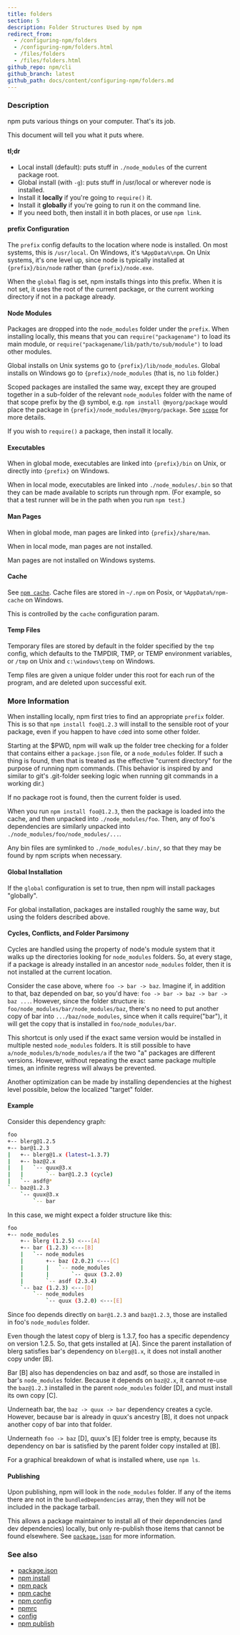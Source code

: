 ```yaml
---
title: folders
section: 5
description: Folder Structures Used by npm
redirect_from:
  - /configuring-npm/folders
  - /configuring-npm/folders.html
  - /files/folders
  - /files/folders.html
github_repo: npm/cli
github_branch: latest
github_path: docs/content/configuring-npm/folders.md
---
```


### Description

npm puts various things on your computer.  That's its job.

This document will tell you what it puts where.

#### tl;dr

* Local install (default): puts stuff in `./node_modules` of the current
  package root.
* Global install (with `-g`): puts stuff in /usr/local or wherever node
  is installed.
* Install it **locally** if you're going to `require()` it.
* Install it **globally** if you're going to run it on the command line.
* If you need both, then install it in both places, or use `npm link`.

#### prefix Configuration

The `prefix` config defaults to the location where node is installed.
On most systems, this is `/usr/local`. On Windows, it's `%AppData%\npm`.
On Unix systems, it's one level up, since node is typically installed at
`{prefix}/bin/node` rather than `{prefix}/node.exe`.

When the `global` flag is set, npm installs things into this prefix.
When it is not set, it uses the root of the current package, or the
current working directory if not in a package already.

#### Node Modules

Packages are dropped into the `node_modules` folder under the `prefix`.
When installing locally, this means that you can
`require("packagename")` to load its main module, or
`require("packagename/lib/path/to/sub/module")` to load other modules.

Global installs on Unix systems go to `{prefix}/lib/node_modules`.
Global installs on Windows go to `{prefix}/node_modules` (that is, no
`lib` folder.)

Scoped packages are installed the same way, except they are grouped together
in a sub-folder of the relevant `node_modules` folder with the name of that
scope prefix by the @ symbol, e.g. `npm install @myorg/package` would place
the package in `{prefix}/node_modules/@myorg/package`. See [`scope`](/cli/v7/using-npm/scope) for more details.

If you wish to `require()` a package, then install it locally.

#### Executables

When in global mode, executables are linked into `{prefix}/bin` on Unix,
or directly into `{prefix}` on Windows.

When in local mode, executables are linked into
`./node_modules/.bin` so that they can be made available to scripts run
through npm.  (For example, so that a test runner will be in the path
when you run `npm test`.)

#### Man Pages

When in global mode, man pages are linked into `{prefix}/share/man`.

When in local mode, man pages are not installed.

Man pages are not installed on Windows systems.

#### Cache

See [`npm cache`](/cli/v7/commands/npm-cache).  Cache files are stored in `~/.npm` on Posix, or
`%AppData%/npm-cache` on Windows.

This is controlled by the `cache` configuration param.

#### Temp Files

Temporary files are stored by default in the folder specified by the
`tmp` config, which defaults to the TMPDIR, TMP, or TEMP environment
variables, or `/tmp` on Unix and `c:\windows\temp` on Windows.

Temp files are given a unique folder under this root for each run of the
program, and are deleted upon successful exit.

### More Information

When installing locally, npm first tries to find an appropriate
`prefix` folder.  This is so that `npm install foo@1.2.3` will install
to the sensible root of your package, even if you happen to have `cd`ed
into some other folder.

Starting at the $PWD, npm will walk up the folder tree checking for a
folder that contains either a `package.json` file, or a `node_modules`
folder.  If such a thing is found, then that is treated as the effective
"current directory" for the purpose of running npm commands.  (This
behavior is inspired by and similar to git's .git-folder seeking
logic when running git commands in a working dir.)

If no package root is found, then the current folder is used.

When you run `npm install foo@1.2.3`, then the package is loaded into
the cache, and then unpacked into `./node_modules/foo`.  Then, any of
foo's dependencies are similarly unpacked into
`./node_modules/foo/node_modules/...`.

Any bin files are symlinked to `./node_modules/.bin/`, so that they may
be found by npm scripts when necessary.

#### Global Installation

If the `global` configuration is set to true, then npm will
install packages "globally".

For global installation, packages are installed roughly the same way,
but using the folders described above.

#### Cycles, Conflicts, and Folder Parsimony

Cycles are handled using the property of node's module system that it
walks up the directories looking for `node_modules` folders.  So, at every
stage, if a package is already installed in an ancestor `node_modules`
folder, then it is not installed at the current location.

Consider the case above, where `foo -> bar -> baz`.  Imagine if, in
addition to that, baz depended on bar, so you'd have:
`foo -> bar -> baz -> bar -> baz ...`.  However, since the folder
structure is: `foo/node_modules/bar/node_modules/baz`, there's no need to
put another copy of bar into `.../baz/node_modules`, since when it calls
require("bar"), it will get the copy that is installed in
`foo/node_modules/bar`.

This shortcut is only used if the exact same
version would be installed in multiple nested `node_modules` folders.  It
is still possible to have `a/node_modules/b/node_modules/a` if the two
"a" packages are different versions.  However, without repeating the
exact same package multiple times, an infinite regress will always be
prevented.

Another optimization can be made by installing dependencies at the
highest level possible, below the localized "target" folder.

#### Example

Consider this dependency graph:

```bash
foo
+-- blerg@1.2.5
+-- bar@1.2.3
|   +-- blerg@1.x (latest=1.3.7)
|   +-- baz@2.x
|   |   `-- quux@3.x
|   |       `-- bar@1.2.3 (cycle)
|   `-- asdf@*
`-- baz@1.2.3
    `-- quux@3.x
        `-- bar
```

In this case, we might expect a folder structure like this:

```bash
foo
+-- node_modules
    +-- blerg (1.2.5) <---[A]
    +-- bar (1.2.3) <---[B]
    |   `-- node_modules
    |       +-- baz (2.0.2) <---[C]
    |       |   `-- node_modules
    |       |       `-- quux (3.2.0)
    |       `-- asdf (2.3.4)
    `-- baz (1.2.3) <---[D]
        `-- node_modules
            `-- quux (3.2.0) <---[E]
```

Since foo depends directly on `bar@1.2.3` and `baz@1.2.3`, those are
installed in foo's `node_modules` folder.

Even though the latest copy of blerg is 1.3.7, foo has a specific
dependency on version 1.2.5.  So, that gets installed at [A].  Since the
parent installation of blerg satisfies bar's dependency on `blerg@1.x`,
it does not install another copy under [B].

Bar [B] also has dependencies on baz and asdf, so those are installed in
bar's `node_modules` folder.  Because it depends on `baz@2.x`, it cannot
re-use the `baz@1.2.3` installed in the parent `node_modules` folder [D],
and must install its own copy [C].

Underneath bar, the `baz -> quux -> bar` dependency creates a cycle.
However, because bar is already in quux's ancestry [B], it does not
unpack another copy of bar into that folder.

Underneath `foo -> baz` [D], quux's [E] folder tree is empty, because its
dependency on bar is satisfied by the parent folder copy installed at [B].

For a graphical breakdown of what is installed where, use `npm ls`.

#### Publishing

Upon publishing, npm will look in the `node_modules` folder.  If any of
the items there are not in the `bundledDependencies` array, then they will
not be included in the package tarball.

This allows a package maintainer to install all of their dependencies
(and dev dependencies) locally, but only re-publish those items that
cannot be found elsewhere.  See [`package.json`](/cli/v7/configuring-npm/package.json) for more information.

### See also

* [package.json](/cli/v7/configuring-npm/package-json)
* [npm install](/cli/v7/commands/npm-install)
* [npm pack](/cli/v7/commands/npm-pack)
* [npm cache](/cli/v7/commands/npm-cache)
* [npm config](/cli/v7/commands/npm-config)
* [npmrc](/cli/v7/configuring-npm/npmrc)
* [config](/cli/v7/using-npm/config)
* [npm publish](/cli/v7/commands/npm-publish)

